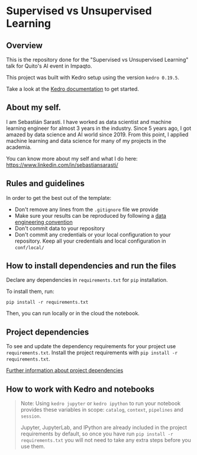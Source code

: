 # Supervised vs Unsupervised Learning

## Overview

This is the repository done for the "Supervised vs Unsupervised Learning" talk for Quito's AI event in Impaqto.

This project was built with Kedro setup using the version `kedro 0.19.5`.

Take a look at the [Kedro documentation](https://docs.kedro.org) to get started.

## About my self.

I am Sebastián Sarasti. I have worked as data scientist and machine learning engineer for almost 3 years in the industry. 
Since 5 years ago, I got amazed by data science and AI world since 2019. From this point, I applied machine learning and
data science for many of my projects in the academia.

You can know more about my self and what I do here: https://www.linkedin.com/in/sebastiansarasti/

## Rules and guidelines

In order to get the best out of the template:

* Don't remove any lines from the `.gitignore` file we provide
* Make sure your results can be reproduced by following a [data engineering convention](https://docs.kedro.org/en/stable/faq/faq.html#what-is-data-engineering-convention)
* Don't commit data to your repository
* Don't commit any credentials or your local configuration to your repository. Keep all your credentials and local configuration in `conf/local/`

## How to install dependencies and run the files

Declare any dependencies in `requirements.txt` for `pip` installation.

To install them, run:

```
pip install -r requirements.txt
```

Then, you can run locally or in the cloud the notebook.

## Project dependencies

To see and update the dependency requirements for your project use `requirements.txt`. Install the project requirements with `pip install -r requirements.txt`.

[Further information about project dependencies](https://docs.kedro.org/en/stable/kedro_project_setup/dependencies.html#project-specific-dependencies)

## How to work with Kedro and notebooks

> Note: Using `kedro jupyter` or `kedro ipython` to run your notebook provides these variables in scope: `catalog`, `context`, `pipelines` and `session`.
>
> Jupyter, JupyterLab, and IPython are already included in the project requirements by default, so once you have run `pip install -r requirements.txt` you will not need to take any extra steps before you use them.


